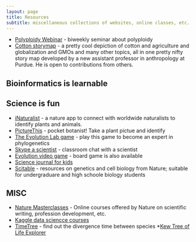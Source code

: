 ```yaml
---
layout: page
title: Resources
subtitle: miscellaneous collections of websites, online classes, etc.
---
```


- [Polyploidy Webinar](https://www.barkerlab.net/polyweb) - biweekly seminar about polyploidy
- [Cotton storymap](https://arcg.is/nOzaD) - a pretty cool depiction of cotton and agriculture and globalization and GMOs and many other topics, all in one pretty nifty story map developed by a new assistant professor in anthropology at Purdue. He is open to contributions from others.

## Bioinformatics is learnable




## Science is fun

* [iNaturalist](https://www.inaturalist.org/) - a nature app to connect  with worldwide naturalists to identify plants and animals.
* [PictureThis](https://www.picturethisai.com/) - pocket botanist! Take a plant pictue and identify 
* [The Evolution Lab game](https://www.pbs.org/wgbh/nova/labs/lab/evolution/) - play this game to become an expert in phylogenetics
* [Skype a scientist](https://www.skypeascientist.com/) - classroom chat with a scientist
* [Evolution video game](https://evolutionvideogame.com/) - board game is also available
* [Science journal for kids](https://www.sciencejournalforkids.org/)
* [Scitable](https://www.nature.com/scitable/) - resources on genetics and cell biology from Nature; suitable for undergraduare and high schoole biology students



## MISC

* [Nature Masterclasses](https://masterclasses.nature.com/) - Online courses offered by Nature on scientific writing, profession development, etc.
* [Kaggle data sciencce courses](https://www.kaggle.com/learn/overview)
* [TimeTree](http://www.timetree.org/) - find out the divergence time between species
*[Kew Tree of Life Explorer](https://treeoflife.kew.org/) 
